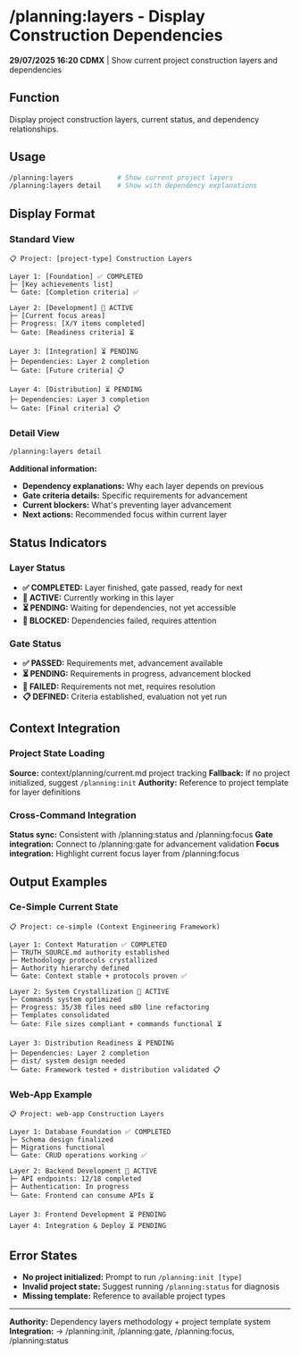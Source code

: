 # /planning:layers - Display Construction Dependencies

**29/07/2025 16:20 CDMX** | Show current project construction layers and dependencies

## Function
Display project construction layers, current status, and dependency relationships.

## Usage
```bash
/planning:layers           # Show current project layers
/planning:layers detail    # Show with dependency explanations
```

## Display Format

### Standard View
```
📋 Project: [project-type] Construction Layers

Layer 1: [Foundation] ✅ COMPLETED
├─ [Key achievements list]
└─ Gate: [Completion criteria] ✅

Layer 2: [Development] 🔄 ACTIVE  
├─ [Current focus areas]
├─ Progress: [X/Y items completed]
└─ Gate: [Readiness criteria] ⏳

Layer 3: [Integration] ⏳ PENDING
├─ Dependencies: Layer 2 completion
└─ Gate: [Future criteria] 📋

Layer 4: [Distribution] ⏳ PENDING
├─ Dependencies: Layer 3 completion  
└─ Gate: [Final criteria] 📋
```

### Detail View  
```bash
/planning:layers detail
```
**Additional information:**
- **Dependency explanations:** Why each layer depends on previous
- **Gate criteria details:** Specific requirements for advancement
- **Current blockers:** What's preventing layer advancement
- **Next actions:** Recommended focus within current layer

## Status Indicators

### Layer Status
- **✅ COMPLETED:** Layer finished, gate passed, ready for next
- **🔄 ACTIVE:** Currently working in this layer
- **⏳ PENDING:** Waiting for dependencies, not yet accessible
- **🚫 BLOCKED:** Dependencies failed, requires attention

### Gate Status  
- **✅ PASSED:** Requirements met, advancement available
- **⏳ PENDING:** Requirements in progress, advancement blocked
- **🚫 FAILED:** Requirements not met, requires resolution
- **📋 DEFINED:** Criteria established, evaluation not yet run

## Context Integration

### Project State Loading
**Source:** context/planning/current.md project tracking
**Fallback:** If no project initialized, suggest `/planning:init`
**Authority:** Reference to project template for layer definitions

### Cross-Command Integration
**Status sync:** Consistent with /planning:status and /planning:focus
**Gate integration:** Connect to /planning:gate for advancement validation
**Focus integration:** Highlight current focus layer from /planning:focus

## Output Examples

### Ce-Simple Current State
```
📋 Project: ce-simple (Context Engineering Framework)

Layer 1: Context Maturation ✅ COMPLETED
├─ TRUTH_SOURCE.md authority established
├─ Methodology protocols crystallized  
├─ Authority hierarchy defined
└─ Gate: Context stable + protocols proven ✅

Layer 2: System Crystallization 🔄 ACTIVE
├─ Commands system optimized
├─ Progress: 35/38 files need ≤80 line refactoring
├─ Templates consolidated
└─ Gate: File sizes compliant + commands functional ⏳

Layer 3: Distribution Readiness ⏳ PENDING
├─ Dependencies: Layer 2 completion
├─ dist/ system design needed
└─ Gate: Framework tested + distribution validated 📋
```

### Web-App Example
```
📋 Project: web-app Construction Layers

Layer 1: Database Foundation ✅ COMPLETED
├─ Schema design finalized
├─ Migrations functional
└─ Gate: CRUD operations working ✅

Layer 2: Backend Development 🔄 ACTIVE
├─ API endpoints: 12/18 completed
├─ Authentication: In progress
└─ Gate: Frontend can consume APIs ⏳

Layer 3: Frontend Development ⏳ PENDING
Layer 4: Integration & Deploy ⏳ PENDING
```

## Error States
- **No project initialized:** Prompt to run `/planning:init [type]`
- **Invalid project state:** Suggest running `/planning:status` for diagnosis
- **Missing template:** Reference to available project types

---
**Authority:** Dependency layers methodology + project template system
**Integration:** → /planning:init, /planning:gate, /planning:focus, /planning:status